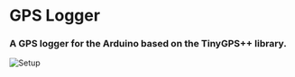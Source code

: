 # GPS Logger
### A GPS logger for the Arduino based on the TinyGPS++ library.

![Setup](https://cdn.sparkfun.com/r/600-600/assets/learn_tutorials/4/6/8/gps-action-shot-01.jpg)
